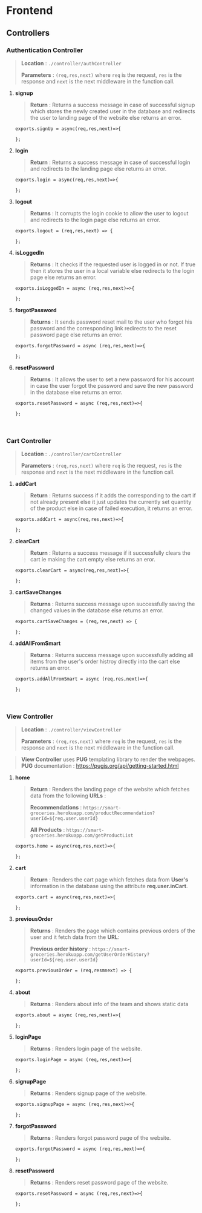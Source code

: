 # Frontend

## Controllers

### Authentication Controller

> **Location** : `./controller/authController`
>
> **Parameters** : `(req,res,next)` where `req` is the request, `res` is the response and `next` is the next middleware in the function call.

1.  **signup**

    > **Return** : Returns a success message in case of successful signup which stores the newly created user in the database and redirects the user to landing page of the website else returns an error.

    ```
    exports.signUp = async(req,res,next)=>{

    };
    ```

2.  **login**

    > **Return** : Returns a success message in case of successful login and redirects to the landing page else returns an error.

    ```
    exports.login = async(req,res,next)=>{

    };
    ```

3.  **logout**

    > **Returns** : It corrupts the login cookie to allow the user to logout and redirects to the login page else returns an error.

    ```
    exports.logout = (req,res,next) => {

    };
    ```

4.  **isLoggedIn**

    > **Returns** : It checks if the requested user is logged in or not. If true then it stores the user in a local variable else redirects to the login page else returns an error.

    ```
    exports.isLoggedIn = async (req,res,next)=>{

    };
    ```

5.  **forgotPassword**

    > **Returns** : It sends password reset mail to the user who forgot his password and the corresponding link redirects to the reset password page else returns an error.

    ```
    exports.forgotPassword = async (req,res,next)=>{

    };
    ```

6.  **resetPassword**

    > **Returns** : It allows the user to set a new password for his account in case the user forgot the password and save the new password in the database else returns an error.

    ```
    exports.resetPassword = async (req,res,next)=>{

    };
    ```

&nbsp;

### Cart Controller

> **Location** : `./controller/cartController`
>
> **Parameters** : `(req,res,next)` where `req` is the request, `res` is the response and `next` is the next middleware in the function call.

1.  **addCart**

    > **Return** : Returns success if it adds the corresponding to the cart if not already present else it just updates the currently set quantity of the product else in case of failed execution, it returns an error.

    ```
    exports.addCart = async(req,res,next)=>{

    };
    ```

2.  **clearCart**

    > **Return** : Returns a success message if it successfully clears the cart ie making the cart empty else returns an eror.

    ```
    exports.clearCart = async(req,res,next)=>{

    };
    ```

3.  **cartSaveChanges**

    > **Returns** : Returns success message upon successfully saving the changed values in the database else returns an error.

    ```
    exports.cartSaveChanges = (req,res,next) => {

    };
    ```

4.  **addAllFromSmart**

    > **Returns** : Returns success message upon successfully adding all items from the user's order histroy directly into the cart else returns an error.

    ```
    exports.addAllFromSmart = async (req,res,next)=>{

    };
    ```

&nbsp;

### View Controller

> **Location** : `./controller/viewController`
>
> **Parameters** : `(req,res,next)` where `req` is the request, `res` is the response and `next` is the next middleware in the function call.

> **View Controller** uses **PUG** templating library to render the webpages. **PUG** documentation : https://pugjs.org/api/getting-started.html

1.  **home**

    > **Return** : Renders the landing page of the website which fetches data from the following **URLs** :
    >
    > **Recommendations** : `https://smart-groceries.herokuapp.com/productRecommendation?userId=${req.user.userId}`
    >
    > **All Products** : `https://smart-groceries.herokuapp.com/getProductList`

    ```
    exports.home = async(req,res,next)=>{

    };
    ```

2.  **cart**

    > **Return** : Renders the cart page which fetches data from **User's** information in the database using the attribute **req.user.inCart**.

    ```
    exports.cart = async(req,res,next)=>{

    };
    ```

3.  **previousOrder**

    > **Returns** : Renders the page which contains previous orders of the user and it fetch data from the **URL**:
    >
    > **Previous order history** : `https://smart-groceries.herokuapp.com/getUserOrderHistory?userId=${req.user.userId}`

    ```
    exports.previousOrder = (req,resmnext) => {

    };
    ```

4.  **about**

    > **Returns** : Renders about info of the team and shows static data

    ```
    exports.about = async (req,res,next)=>{

    };
    ```

5.  **loginPage**

    > **Returns** : Renders login page of the website.

    ```
    exports.loginPage = async (req,res,next)=>{

    };
    ```

6.  **signupPage**

    > **Returns** : Renders signup page of the website.

    ```
    exports.signupPage = async (req,res,next)=>{

    };
    ```

7.  **forgotPassword**

    > **Returns** : Renders forgot password page of the website.

    ```
    exports.forgotPassword = async (req,res,next)=>{

    };
    ```

8.  **resetPassword**

    > **Returns** : Renders reset password page of the website.

    ```
    exports.resetPassword = async (req,res,next)=>{

    };
    ```

&nbsp;
